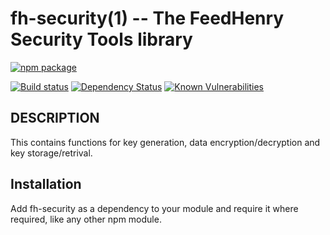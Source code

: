 fh-security(1) -- The FeedHenry Security Tools library
======================================================

[![npm package](https://nodei.co/npm/fh-security.png?downloads=true&downloadRank=true&stars=true)](https://nodei.co/npm/fh-security/)

[![Build status](https://img.shields.io/travis/feedhenry/fh-security/master.svg?style=flat-square)](https://travis-ci.org/feedhenry/fh-security)
[![Dependency Status](https://img.shields.io/david/feedhenry/fh-security.svg?style=flat-square)](https://david-dm.org/feedhenry/fh-security)
[![Known Vulnerabilities](https://snyk.io/test/npm/fh-security/badge.svg?style=flat-square)](https://snyk.io/test/npm/fh-security)

## DESCRIPTION

This contains functions for key generation, data encryption/decryption and key storage/retrival.

## Installation

Add fh-security as a dependency to your module and require it where required, like any other npm module.



